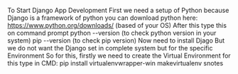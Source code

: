 To Start Django App Development First we need a setup of Python because Django is a framework of python you can download python here:
https://www.python.org/downloads/ (based of your OS)
After this type this on command prompt
python --version (to check python version in your system)
pip --version (to check pip version)
Now need to install Djago But we do not want the Django set in complete system but for the specific Environment So for this, firstly we need to create the Virtual Environment  for this type in CMD:
pip install virtualenvwrapper-win
makevirtualenv snotes

